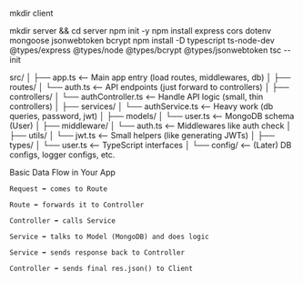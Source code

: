 mkdir client

mkdir server && cd server
npm init -y
npm install express cors dotenv mongoose jsonwebtoken bcrypt
npm install -D typescript ts-node-dev @types/express @types/node @types/bcrypt @types/jsonwebtoken
tsc --init


src/
│
├── app.ts                <-- Main app entry (load routes, middlewares, db)
│
├── routes/
│   └── auth.ts            <-- API endpoints (just forward to controllers)
│
├── controllers/
│   └── authController.ts  <-- Handle API logic (small, thin controllers)
│
├── services/
│   └── authService.ts     <-- Heavy work (db queries, password, jwt)
│
├── models/
│   └── user.ts            <-- MongoDB schema (User)
│
├── middleware/
│   └── auth.ts            <-- Middlewares like auth check
│
├── utils/
│   └── jwt.ts             <-- Small helpers (like generating JWTs)
│
├── types/
│   └── user.ts            <-- TypeScript interfaces
│
└── config/                <-- (Later) DB configs, logger configs, etc.


Basic Data Flow in Your App

    Request ➡️ comes to Route

    Route ➡️ forwards it to Controller

    Controller ➡️ calls Service

    Service ➡️ talks to Model (MongoDB) and does logic

    Service ➡️ sends response back to Controller

    Controller ➡️ sends final res.json() to Client